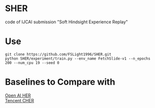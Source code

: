 # SHER
code of IJCAI submission "Soft Hindsight Experience Replay" 


# Use
```
git clone https://github.com/FSLight1996/SHER.git
python SHER/experiment/train.py --env_name FetchSlide-v1 --n_epochs 200 --num_cpu 19 --seed 0
```
# Baselines to Compare with
[Open AI HER](https://github.com/openai/baselines/tree/master/baselines/her)  
[Tencent CHER](https://github.com/mengf1/CHER)
